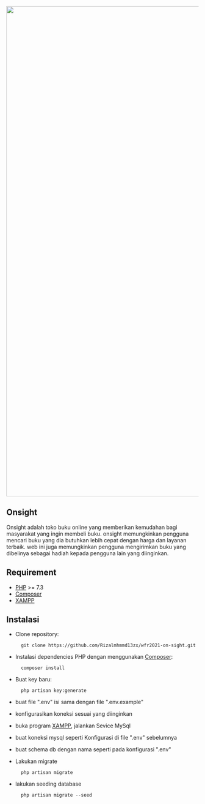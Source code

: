 <p align="center">
    <img src="https://github.com/Rizalmhmmd13zx/wfr2021-on-sight/blob/master/public/assets/img/readme-theme.png" width="1280"/>
</p>

## Onsight
Onsight adalah toko buku online yang memberikan kemudahan bagi masyarakat yang ingin membeli buku. onsight memungkinkan pengguna mencari buku yang dia butuhkan lebih cepat dengan harga dan layanan terbaik. web ini juga memungkinkan pengguna mengirimkan buku yang dibelinya sebagai hadiah kepada pengguna lain yang diinginkan.

## Requirement
- [PHP][1] >= 7.3
- [Composer][2]
- [XAMPP][3]

## Instalasi
- Clone repository:
            
        git clone https://github.com/Rizalmhmmd13zx/wfr2021-on-sight.git

- Instalasi dependencies PHP dengan menggunakan [Composer][2]:

        composer install


- Buat key baru:

        php artisan key:generate

- buat file ".env" isi sama dengan file ".env.example"
- konfigurasikan koneksi sesuai yang diinginkan
- buka program [XAMPP][3], jalankan Sevice MySql
- buat koneksi mysql seperti Konfigurasi di file ".env" sebelumnya
- buat schema db dengan nama seperti pada konfigurasi ".env"

- Lakukan migrate

        php artisan migrate

- lakukan seeding database

        php artisan migrate --seed


[0]: https://laravel.com "Laravel"
[1]: https://www.php.net "PHP"
[2]: https://getcomposer.org "Composer"
[3]: https://www.apachefriends.org "XAMPP"
<!-- ## Web ini dibangun dengan :
- web framework Laravel 8
- mysql
- xampp
- Boostrap 5
- bootstrap icons
- boxicons
- glightbox
- swiper-bundle
- Source icon https://www.flaticon.com
- Source Image https://unsplash.com -->
